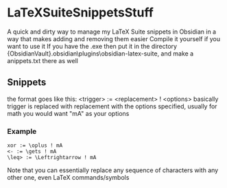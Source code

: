# LaTeXSuiteSnippetsStuff
A quick and dirty way to manage my LaTeX Suite snippets in Obsidian in a way that makes adding and removing them easier
Compile it yourself if you want to use it
If you have the .exe then put it in the directory  {ObsidianVault}\.obsidian\plugins\obsidian-latex-suite, and make a anippets.txt there as well

## Snippets
the format goes like this:
\<trigger> := \<replacement> ! \<options>
basically trigger is replaced with replacement with the options specified, usually for math you would want "mA" as your options
### Example
```
xor := \oplus ! mA
<- := \gets ! mA
\leq> := \Leftrightarrow ! mA
```
Note that you can essentially replace any sequence of characters with any other one, even LaTeX commands/symbols
